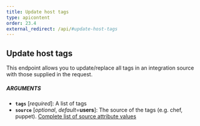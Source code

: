 ```yaml
---
title: Update host tags
type: apicontent
order: 23.4
external_redirect: /api/#update-host-tags
---
```


## Update host tags
This endpoint allows you to update/replace all tags in an integration source with those supplied in the request.

##### ARGUMENTS
* **`tags`** [*required*]:
    A list of tags
* **`source`** [*optional*, *default*=**users**]:
    The source of the tags (e.g. chef, puppet).
    [Complete list of source attribute values][1]

[1]: /integrations/faq/list-of-api-source-attribute-value
